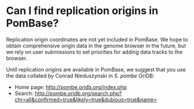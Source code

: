 # Can I find replication origins in PomBase?
<!-- pombase_categories: Finding data -->

Replication origin coordinates are not yet included in PomBase. We hope
to obtain comprehensive origin data in the genome browser in the future,
but we rely on user submissions to set priorities for adding data tracks
to the browser.

Until replication origins are available in PomBase, we suggest that you
use the data collated by Conrad Nieduszynski in *S. pombe* OriDB:

-   Home page: http://pombe.oridb.org/index.php
-   Search:
    http://pombe.oridb.org/search.php?chr=all&confirmed=true&likely=true&dubious=true&name=


